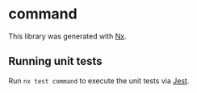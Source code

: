 # command

This library was generated with [Nx](https://nx.dev).

## Running unit tests

Run `nx test command` to execute the unit tests via [Jest](https://jestjs.io).
